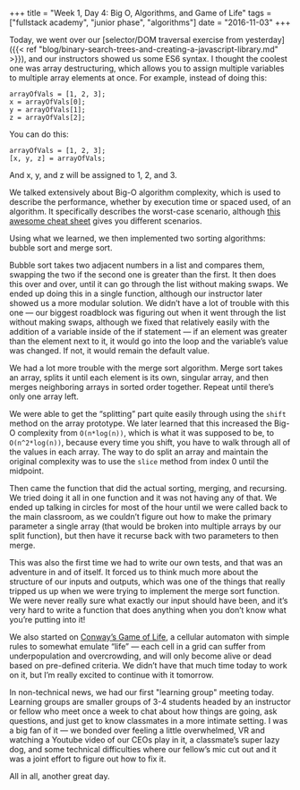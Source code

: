 +++
title = "Week 1, Day 4: Big O, Algorithms, and Game of Life"
tags = ["fullstack academy", "junior phase", "algorithms"]
date = "2016-11-03"
+++

Today, we went over our [selector/DOM traversal exercise from yesterday]({{< ref "blog/binary-search-trees-and-creating-a-javascript-library.md" >}}), and our instructors showed us some ES6 syntax. I thought the coolest one was array destructuring, which allows you to assign multiple variables to multiple array elements at once. For example, instead of doing this:

```
arrayOfVals = [1, 2, 3];
x = arrayOfVals[0];
y = arrayOfVals[1];
z = arrayOfVals[2];
```

You can do this:

```
arrayOfVals = [1, 2, 3];
[x, y, z] = arrayOfVals;
```

And x, y, and z will be assigned to 1, 2, and 3.

We talked extensively about Big-O algorithm complexity, which is used to describe the performance, whether by execution time or spaced used, of an algorithm. It specifically describes the worst-case scenario, although [this awesome cheat sheet](http://bigocheatsheet.com/) gives you different scenarios.

Using what we learned, we then implemented two sorting algorithms: bubble sort and merge sort.

Bubble sort takes two adjacent numbers in a list and compares them, swapping the two if the second one is greater than the first. It then does this over and over, until it can go through the list without making swaps. We ended up doing this in a single function, although our instructor later showed us a more modular solution. We didn’t have a lot of trouble with this one — our biggest roadblock was figuring out when it went through the list without making swaps, although we fixed that relatively easily with the addition of a variable inside of the if statement — if an element was greater than the element next to it, it would go into the loop and the variable’s value was changed. If not, it would remain the default value.

We had a lot more trouble with the merge sort algorithm. Merge sort takes an array, splits it until each element is its own, singular array, and then merges neighboring arrays in sorted order together. Repeat until there’s only one array left.

We were able to get the “splitting” part quite easily through using the `shift` method on the array prototype. We later learned that this increased the Big-O complexity from `O(n*log(n))`, which is what it was supposed to be, to `O(n^2*log(n))`, because every time you shift, you have to walk through all of the values in each array. The way to do split an array and maintain the original complexity was to use the `slice` method from index 0 until the midpoint.

Then came the function that did the actual sorting, merging, and recursing. We tried doing it all in one function and it was not having any of that. We ended up talking in circles for most of the hour until we were called back to the main classroom, as we couldn’t figure out how to make the primary parameter a single array (that would be broken into multiple arrays by our split function), but then have it recurse back with two parameters to then merge.

This was also the first time we had to write our own tests, and that was an adventure in and of itself. It forced us to think much more about the structure of our inputs and outputs, which was one of the things that really tripped us up when we were trying to implement the merge sort function. We were never really sure what exactly our input should have been, and it’s very hard to write a function that does anything when you don’t know what you’re putting into it!

We also started on [Conway’s Game of Life](https://en.wikipedia.org/wiki/Conway%27s_Game_of_Life), a cellular automaton with simple rules to somewhat emulate “life” — each cell in a grid can suffer from underpopulation and overcrowding, and will only become alive or dead based on pre-defined criteria. We didn’t have that much time today to work on it, but I’m really excited to continue with it tomorrow.

In non-technical news, we had our first "learning group" meeting today. Learning groups are smaller groups of 3-4 students headed by an instructor or fellow who meet once a week to chat about how things are going, ask questions, and just get to know classmates in a more intimate setting. I was a big fan of it — we bonded over feeling a little overwhelmed, VR and watching a Youtube video of our CEOs play in it, a classmate’s super lazy dog, and some technical difficulties where our fellow’s mic cut out and it was a joint effort to figure out how to fix it.

All in all, another great day.
